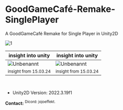 # GoodGameCafé-Remake-SinglePlayer
A GoodGameCafé Remake for Single Player in Unity2D

![1](https://github.com/JojoEffekt/GGC-Remake-SP/assets/69061043/d8f4fe57-2bc2-4dc8-8b0b-38e03d57b644)

| insight into unity | insight into unity |
|----------|----------|
| ![Unbenannt](https://github.com/JojoEffekt/GGC-Remake-SP/assets/69061043/aacd52e6-f5bc-4886-8b46-94012673973a)  | ![Unbenannt](https://github.com/JojoEffekt/JojoEffekt/assets/69061043/28891987-761f-4544-8d53-2d458f7fb83a)  |
| <sup>insight from 15.03.24</sup>  | <sup>insight from 15.03.24</sup>  |

<br>


+ Unity2D Version: 2022.3.19f1

**Contact:**
<sup>Dicord: jojoeffekt.</sup>
